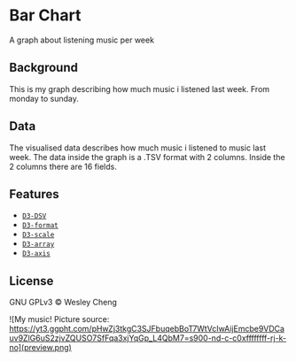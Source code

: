 # Bar Chart
A graph about listening music per week

## Background
This is my graph describing how much music i listened last week. From monday to sunday.

## Data
The visualised data describes how much music i listened to music last week. The data inside the graph is a .TSV format with 2 columns. Inside the 2 columns there are 16 fields.

## Features
- [`D3-DSV`](https://github.com/d3/d3-dsv)
- [`D3-format`](https://github.com/d3/d3-format)
- [`D3-scale`](https://github.com/d3/d3-scale)
- [`D3-array`](https://github.com/d3/d3-array)
- [`D3-axis`](https://github.com/d3/d3-axis)

## License
GNU GPLv3 © Wesley Cheng

![My music! Picture source: https://yt3.ggpht.com/pHwZj3tkgC3SJFbuqebBoT7WtVcIwAijEmcbe9VDCauv9ZlG6uS2zjvZQUSO7SfFqa3xjYqGp_L4QbM7=s900-nd-c-c0xffffffff-rj-k-no](preview.png)
